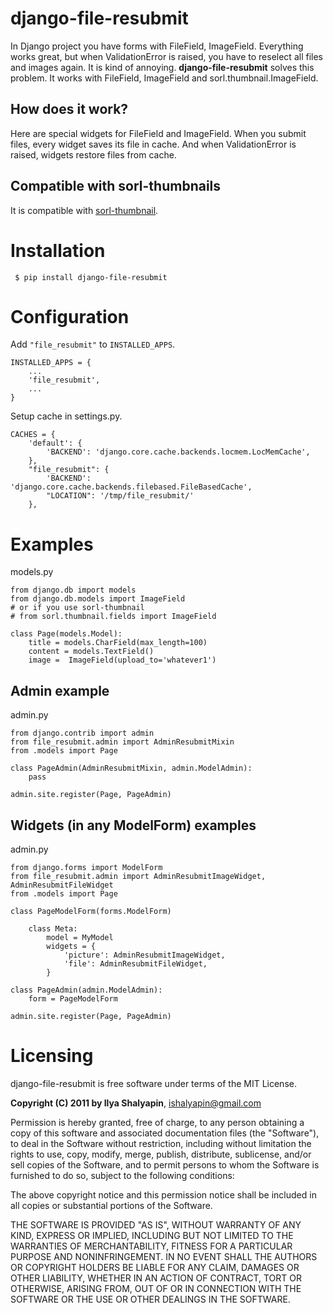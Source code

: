 # django-file-resubmit

In Django project you have forms with FileField, ImageField. Everything works great, but
when ValidationError is raised, you have to reselect all files and images again. It is 
kind of annoying. **django-file-resubmit** solves this problem.
It works with FileField, ImageField and sorl.thumbnail.ImageField. 

## How does it work?

Here are special widgets for FileField and ImageField. When you submit files, every widget 
saves its file in cache. And when ValidationError is raised, widgets restore files from cache. 


## Compatible with sorl-thumbnails

It is compatible with [sorl-thumbnail](http://thumbnail.sorl.net/).

 
# Installation
 
     $ pip install django-file-resubmit
 

# Configuration 

Add `"file_resubmit"` to `INSTALLED_APPS`.

    INSTALLED_APPS = {
        ...
        'file_resubmit',
        ...
    }

Setup cache in settings.py.

    CACHES = {
        'default': {
            'BACKEND': 'django.core.cache.backends.locmem.LocMemCache',
        },
        "file_resubmit": {
            'BACKEND': 'django.core.cache.backends.filebased.FileBasedCache',
            "LOCATION": '/tmp/file_resubmit/'
        },
    
# Examples

models.py

    from django.db import models
    from django.db.models import ImageField
    # or if you use sorl-thumbnail
    # from sorl.thumbnail.fields import ImageField

    class Page(models.Model):
        title = models.CharField(max_length=100)
        content = models.TextField()
        image =  ImageField(upload_to='whatever1')

## Admin example

admin.py

    from django.contrib import admin
    from file_resubmit.admin import AdminResubmitMixin
    from .models import Page

    class PageAdmin(AdminResubmitMixin, admin.ModelAdmin):
        pass

    admin.site.register(Page, PageAdmin)
        
## Widgets (in any ModelForm) examples

admin.py

    from django.forms import ModelForm
    from file_resubmit.admin import AdminResubmitImageWidget, AdminResubmitFileWidget
    from .models import Page

    class PageModelForm(forms.ModelForm)
    
        class Meta:
            model = MyModel
            widgets = {
                'picture': AdminResubmitImageWidget,
                'file': AdminResubmitFileWidget, 
            }

    class PageAdmin(admin.ModelAdmin):
        form = PageModelForm

    admin.site.register(Page, PageAdmin)

# Licensing

django-file-resubmit is free software under terms of the MIT License.


**Copyright (C) 2011 by Ilya Shalyapin**, ishalyapin@gmail.com

Permission is hereby granted, free of charge, to any person obtaining a copy
of this software and associated documentation files (the "Software"), to deal
in the Software without restriction, including without limitation the rights
to use, copy, modify, merge, publish, distribute, sublicense, and/or sell
copies of the Software, and to permit persons to whom the Software is
furnished to do so, subject to the following conditions:

The above copyright notice and this permission notice shall be included in
all copies or substantial portions of the Software.

THE SOFTWARE IS PROVIDED "AS IS", WITHOUT WARRANTY OF ANY KIND, EXPRESS OR
IMPLIED, INCLUDING BUT NOT LIMITED TO THE WARRANTIES OF MERCHANTABILITY,
FITNESS FOR A PARTICULAR PURPOSE AND NONINFRINGEMENT. IN NO EVENT SHALL THE
AUTHORS OR COPYRIGHT HOLDERS BE LIABLE FOR ANY CLAIM, DAMAGES OR OTHER
LIABILITY, WHETHER IN AN ACTION OF CONTRACT, TORT OR OTHERWISE, ARISING FROM,
OUT OF OR IN CONNECTION WITH THE SOFTWARE OR THE USE OR OTHER DEALINGS IN
THE SOFTWARE.
